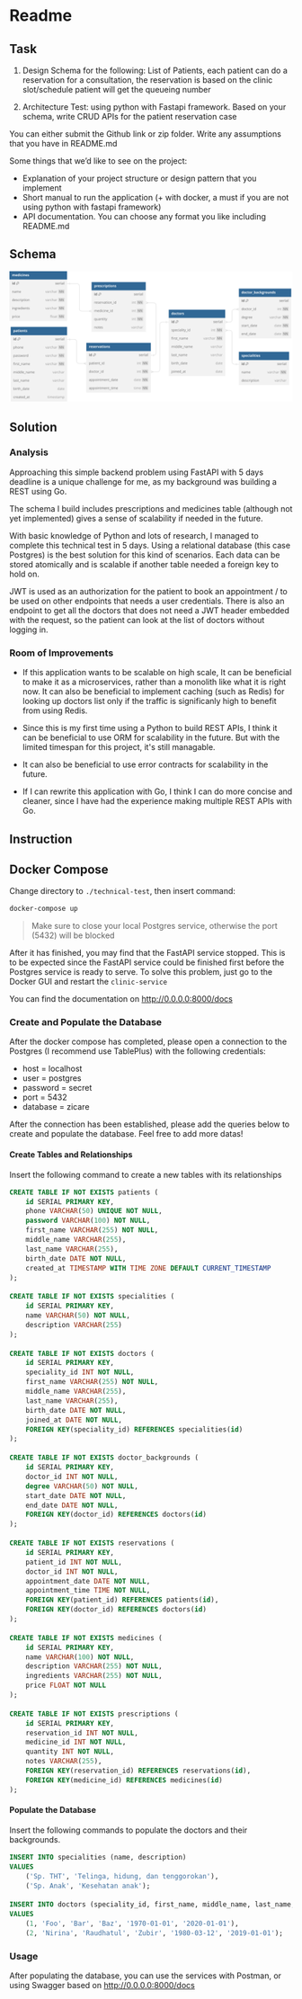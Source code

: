 # Readme

## Task

1. Design Schema for the following:
List of Patients, each patient can do a reservation for a consultation, the reservation is based on the clinic slot/schedule
patient will get the queueing number

2. Architecture Test:
using python with Fastapi framework.
Based on your schema, write CRUD APIs for the patient reservation case

You can either submit
the Github link or zip folder. Write any assumptions that you have in README.md

Some things that we’d like to see on the project:

- Explanation of your project structure or design pattern that you implement
- Short manual to run the application (+ with docker, a must if you are not using python with fastapi framework)
- API documentation. You can choose any format you like
including README.md

## Schema

![Database Schelma](./schema/zicare_clinic_schema.svg)

## Solution

### Analysis

Approaching this simple backend problem using FastAPI with 5 days deadline is a unique challenge for me, as my background was building a REST using Go.

The schema I build includes prescriptions and medicines table (although not yet implemented) gives a sense of scalability if needed in the future.

With basic knowledge of Python and lots of research, I managed to complete this technical test in 5 days. Using a relational database (this case Postgres) is the best solution for this kind of scenarios. Each data can be stored atomically and is scalable if another table needed a foreign key to hold on.

JWT is used as an authorization for the patient to book an appointment / to be used on other endpoints that needs a user credentials. There is also an endpoint to get all the doctors that does not need a JWT header embedded with the request, so the patient can look at the list of doctors without logging in.

### Room of Improvements

- If this application wants to be scalable on high scale, It can be beneficial to make it as a microservices, rather than a monolith like what it is right now. It can also be beneficial to implement caching (such as Redis) for looking up doctors list only if the traffic is significanly high to benefit from using Redis.

- Since this is my first time using a Python to build REST APIs, I think it can be beneficial to use ORM for scalability in the future. But with the limited timespan for this project, it's still managable. 

- It can also be beneficial to use error contracts for scalability in the future.

- If I can rewrite this application with Go, I think I can do more concise and cleaner, since I have had the experience making multiple REST APIs with Go.

## Instruction

## Docker Compose

Change directory to `./technical-test`, then insert command:

```bash
docker-compose up
```

> Make sure to close your local Postgres service, otherwise the port (5432) will be blocked

After it has finished, you may find that the FastAPI service stopped. This is to be expected since the FastAPI service could be finished first before the Postgres service is ready to serve. To solve this problem, just go to the Docker GUI and restart the `clinic-service`

You can find the documentation on http://0.0.0.0:8000/docs

### Create and Populate the Database

After the docker compose has completed, please open a connection to the Postgres (I recommend use TablePlus) with the following credentials:

- host = localhost
- user = postgres
- password = secret
- port = 5432
- database = zicare

After the connection has been established, please add the queries below to create and populate the database. Feel free to add more datas!

#### Create Tables and Relationships

Insert the following command to create a new tables with its relationships

```sql
CREATE TABLE IF NOT EXISTS patients (
    id SERIAL PRIMARY KEY,
    phone VARCHAR(50) UNIQUE NOT NULL,
    password VARCHAR(100) NOT NULL,
    first_name VARCHAR(255) NOT NULL,
    middle_name VARCHAR(255),
    last_name VARCHAR(255),
    birth_date DATE NOT NULL,
    created_at TIMESTAMP WITH TIME ZONE DEFAULT CURRENT_TIMESTAMP
);

CREATE TABLE IF NOT EXISTS specialities (
    id SERIAL PRIMARY KEY,
    name VARCHAR(50) NOT NULL,
    description VARCHAR(255)
);

CREATE TABLE IF NOT EXISTS doctors (
    id SERIAL PRIMARY KEY,
    speciality_id INT NOT NULL,
    first_name VARCHAR(255) NOT NULL,
    middle_name VARCHAR(255),
    last_name VARCHAR(255),
    birth_date DATE NOT NULL,
    joined_at DATE NOT NULL,
    FOREIGN KEY(speciality_id) REFERENCES specialities(id)
);

CREATE TABLE IF NOT EXISTS doctor_backgrounds (
    id SERIAL PRIMARY KEY,
    doctor_id INT NOT NULL,
    degree VARCHAR(50) NOT NULL,
    start_date DATE NOT NULL,
    end_date DATE NOT NULL,
    FOREIGN KEY(doctor_id) REFERENCES doctors(id)
);

CREATE TABLE IF NOT EXISTS reservations (
    id SERIAL PRIMARY KEY,
    patient_id INT NOT NULL,
    doctor_id INT NOT NULL,
    appointment_date DATE NOT NULL,
    appointment_time TIME NOT NULL,
    FOREIGN KEY(patient_id) REFERENCES patients(id),
    FOREIGN KEY(doctor_id) REFERENCES doctors(id)
);

CREATE TABLE IF NOT EXISTS medicines (
    id SERIAL PRIMARY KEY,
    name VARCHAR(100) NOT NULL,
    description VARCHAR(255) NOT NULL,
    ingredients VARCHAR(255) NOT NULL,
    price FLOAT NOT NULL
);

CREATE TABLE IF NOT EXISTS prescriptions (
    id SERIAL PRIMARY KEY,
    reservation_id INT NOT NULL,
    medicine_id INT NOT NULL,
    quantity INT NOT NULL,
    notes VARCHAR(255),
    FOREIGN KEY(reservation_id) REFERENCES reservations(id),
    FOREIGN KEY(medicine_id) REFERENCES medicines(id)
);
```

#### Populate the Database

Insert the following commands to populate the doctors and their backgrounds.

```sql
INSERT INTO specialities (name, description) 
VALUES 
    ('Sp. THT', 'Telinga, hidung, dan tenggorokan'), 
    ('Sp. Anak', 'Kesehatan anak');

INSERT INTO doctors (speciality_id, first_name, middle_name, last_name, birth_date, joined_at)
VALUES
    (1, 'Foo', 'Bar', 'Baz', '1970-01-01', '2020-01-01'),
    (2, 'Nirina', 'Raudhatul', 'Zubir', '1980-03-12', '2019-01-01'); 
```

### Usage

After populating the database, you can use the services with Postman, or using Swagger based on http://0.0.0.0:8000/docs